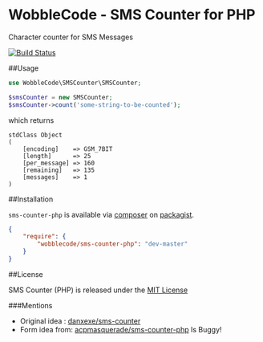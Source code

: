 # WobbleCode - SMS Counter for PHP

Character counter for SMS Messages

[![Build Status](https://travis-ci.org/wobblecode/sms-counter-php.svg?branch=master)](https://travis-ci.org/wobblecode/sms-counter-php)

##Usage

```php
use WobbleCode\SMSCounter\SMSCounter;

$smsCounter = new SMSCounter;
$smsCounter->count('some-string-to-be-counted');
```

which returns
```
stdClass Object
(
	[encoding]    => GSM_7BIT
	[length]      => 25
	[per_message] => 160
	[remaining]   => 135
	[messages]    => 1
)
```

##Installation

`sms-counter-php` is available via [composer](http://getcomposer.org) on [packagist](https://packagist.org/packages/wobblecode/sms-counter-php).

```json
{
    "require": {
        "wobblecode/sms-counter-php": "dev-master"
    }
}
```

##License

SMS Counter (PHP) is released under the [MIT License](LICENSE-MIT.md)

###Mentions

* Original idea : [danxexe/sms-counter](https://github.com/danxexe/sms-counter)
* Form idea from: [acpmasquerade/sms-counter-php](https://github.com/acpmasquerade/sms-counter-php) Is Buggy!
